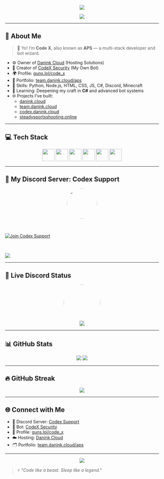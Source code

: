 <!-- Profile README for Code X / APS -->

<p align="center">
  <img src="https://capsule-render.vercel.app/api?type=waving&color=0:000000,100:0f0f0f&height=250&section=header&text=Code%20X%20(aka%20APS)&fontAlign=50&fontColor=00ffff&fontSize=40&animation=fadeIn" />
</p>

<p align="center">
  <img src="https://komarev.com/ghpvc/?username=ApsXminer&label=Profile+Views&color=00ffff&style=flat-square" />
</p>

---

## 🧠 About Me

> 👋 Yo! I’m **Code X**, also known as **APS** — a multi-stack developer and bot wizard.

- ⚙️ Owner of [Danink Cloud](https://danink.cloud) (Hosting Solutions)  
- 🤖 Creator of [CodeX Security](https://dsc.gg/codexsecurity) (My Own Bot)  
- 🌍 Profile: [guns.lol/code_x](https://guns.lol/code_x)  
- 📂 Portfolio: [team.danink.cloud/aps](https://team.danink.cloud/aps)  
- 🧠 Skills: Python, Node.js, HTML, CSS, JS, C#, Discord, Minecraft  
- 🧪 Learning: Deepening my craft in **C#** and advanced bot systems  
- 🌐 Projects I've built:  
  - [danink.cloud](https://danink.cloud)  
  - [team.danink.cloud](https://team.danink.cloud)  
  - [codex.danink.cloud](https://codex.danink.cloud)  
  - [steadysportsshooting.online](https://steadysportsshooting.online)  

---

## 💻 Tech Stack

<p align="center">
  <img src="https://cdn.jsdelivr.net/gh/devicons/devicon/icons/html5/html5-original.svg" width="40" />
  <img src="https://cdn.jsdelivr.net/gh/devicons/devicon/icons/css3/css3-original.svg" width="40" />
  <img src="https://cdn.jsdelivr.net/gh/devicons/devicon/icons/javascript/javascript-original.svg" width="40" />
  <img src="https://cdn.jsdelivr.net/gh/devicons/devicon/icons/nodejs/nodejs-original.svg" width="40" />
  <img src="https://cdn.jsdelivr.net/gh/devicons/devicon/icons/python/python-original.svg" width="40" />
  <img src="https://cdn.jsdelivr.net/gh/devicons/devicon/icons/csharp/csharp-original.svg" width="40" />
</p>

---

## 💬 My Discord Server: Codex Support

<p align="center">
  <!-- Server Icon -->
  <img src="https://cdn.discordapp.com/icons/1361584465645928549/a_6e284ae401fc4a541d83c2630be39a3f.gif?size=128" width="100" style="border-radius: 50%;" />

  <!-- Live Server Preview -->
  <br/><br/>
  <a href="https://dsc.gg/codexsupport">
    <img src="https://discord.com/api/guilds/1361584465645928549/widget.png?style=banner2" alt="Join Codex Support" />
  </a>

  <!-- Join Button -->
  <br/><br/>
  <a href="https://dsc.gg/codexsupport">
    <img src="https://img.shields.io/badge/Join%20Our%20Discord-5865F2?style=for-the-badge&logo=discord&logoColor=white" />
  </a>
</p>

---

## 👤 Live Discord Status

<p align="center">
  <!-- Discord Profile Pic -->
  <a href="https://discord.com/users/1005088956951564358">
    <img src="https://dcdn.dstn.to/avatar/1005088956951564358" width="120" style="border-radius: 50%;" />
  </a>
  <br/>
  <!-- Discord Live Status -->
  <a href="https://discord.com/users/1005088956951564358">
    <img src="https://lanyard.cnrad.dev/api/1005088956951564358?theme=dark&bg=1a1b27&animated=true&hideDiscrim=false&borderRadius=10px" />
  </a>
</p>

---

## 📊 GitHub Stats

<p align="center">
  <img src="https://github-readme-stats.vercel.app/api?username=ApsXminer&show_icons=true&theme=tokyonight&hide_border=true" />
  <img src="https://github-readme-stats.vercel.app/api/top-langs/?username=ApsXminer&layout=compact&theme=tokyonight&hide_border=true" />
</p>

---

## 🔥 GitHub Streak

<p align="center">
  <img src="https://streak-stats.demolab.com?user=ApsXminer&theme=tokyonight&hide_border=true" />
</p>

---

## 🌐 Connect with Me

- 💬 Discord Server: [Codex Support](https://dsc.gg/codexsupport)
- 🤖 Bot: [CodeX Security](https://dsc.gg/codexsecurity)
- 🪪 Profile: [guns.lol/code_x](https://guns.lol/code_x)
- ☁️ Hosting: [Danink Cloud](https://danink.cloud)
- 🗂️ Portfolio: [team.danink.cloud/aps](https://team.danink.cloud/aps)

---

<p align="center">
  <img src="https://capsule-render.vercel.app/api?type=waving&color=0:000000,100:0f0f0f&height=120&section=footer" />
</p>

> ⚡ *"Code like a beast. Sleep like a legend."*
